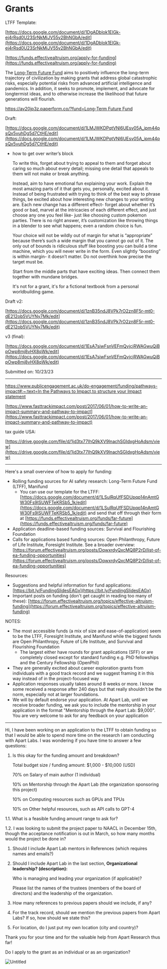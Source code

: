# Grants

LTFF Template:

[https://docs.google.com/document/d/1DgADblok1ElGk-ej4rRsd0U23SrNkMiJV55v2BhNGbA/edit](https://docs.google.com/document/d/1DgADblok1ElGk-ej4rRsd0U23SrNkMiJV55v2BhNGbA/edit)

[https://funds.effectivealtruism.org/apply-for-funding](https://funds.effectivealtruism.org/apply-for-funding)

The [Long-Term Future Fund](https://funds.effectivealtruism.org/funds/far-future) aims to positively influence the long-term trajectory of civilization by making grants that address global catastrophic risks, especially potential risks from advanced artificial intelligence and pandemics. In addition, it seeks to promote, implement, and advocate for longtermist ideas, and to otherwise increase the likelihood that future generations will flourish.

[https://av20jp3z.paperform.co/?fund=Long-Term Future Fund](https://av20jp3z.paperform.co/?fund=Long-Term%20Future%20Fund)

Draft:

[https://docs.google.com/document/d/1LMJWKDPqtVNl6UEsv05A_ipm44psQx5vuhDg5d7CtHE/edit](https://docs.google.com/document/d/1LMJWKDPqtVNl6UEsv05A_ipm44psQx5vuhDg5d7CtHE/edit)

- how to get over writer’s block
    
    To write this, forget about trying to appeal to them and forget about caring so much about every detail; missing one detail that appeals to them will not make or break anything.
    
    Instead, aim to have emotional fun explaining your work. Explain the most amazing parts of it that gets you, personally, excited about it. Instead of being frustrated with trying to think of the best way to phrase things, be excited about how interesting new changes to your writing are. Each new change has a different effect- forget about whether it’s good or bad, marvel at the intricacies of each different effect, and just choose any one you feel like- just like choosing custom pokemon parties. There is no right answer, it’s customization like throwing things in a blender to see what happens; even a random choice is fun.
    
    Your choice will not be wildly out of margin for what is “appropriate” because there’s such a wide margin that you cannot go out of it. The only out of bounds is ridiculous stuff like boosting you can build a time machine, which you will never write in the form. Even slightly “boosting” is within margin- it doesn’t matter. Do not overthink how precise the target must be.
    
    Start from the middle parts that have exciting ideas. Then connect them together with mundane bridges.
    
    It's not for a grant, it's for a fictional textbook from a personal worldbuilding  game.
    

Draft v2:

[https://docs.google.com/document/d/1znB35ndJ8VPk7rO2zn8F5r-mt0-dE212ob5VUYNy7Mk/edit](https://docs.google.com/document/d/1znB35ndJ8VPk7rO2zn8F5r-mt0-dE212ob5VUYNy7Mk/edit)

v3 (final):

[https://docs.google.com/document/d/1EsA7siwFsnVEFmQvjcjRWAGwuQiBpOwp8mj8vHX8qWk/edit](https://docs.google.com/document/d/1EsA7siwFsnVEFmQvjcjRWAGwuQiBpOwp8mj8vHX8qWk/edit)

Submitted on: 10/23/23

---

[https://www.publicengagement.ac.uk/do-engagement/funding/pathways-impact#:~:text=In the Pathways to Impact,to structure your Impact statement](https://www.publicengagement.ac.uk/do-engagement/funding/pathways-impact#:~:text=In%20the%20Pathways%20to%20Impact,to%20structure%20your%20Impact%20statement)

[https://www.fasttrackimpact.com/post/2017/06/01/how-to-write-an-impact-summary-and-pathway-to-impact](https://www.fasttrackimpact.com/post/2017/06/01/how-to-write-an-impact-summary-and-pathway-to-impact)

tax guide USA:

[https://drive.google.com/file/d/1jd3tx77IhQ9kXV9lnachSGIdxgHoAdsm/view](https://drive.google.com/file/d/1jd3tx77IhQ9kXV9lnachSGIdxgHoAdsm/view)

---

Here's a small overview of how to apply for funding:

- Rolling funding sources for AI safety research: Long-Term Future Fund (LTFF), Manifund
    - You can use our template for the LTFF: [https://docs.google.com/document/d/1LSulRqUfFSDUpqp14nAmtGW30Fs9ISUWFTeKRSb5_1k/edit](https://docs.google.com/document/d/1LSulRqUfFSDUpqp14nAmtGW30Fs9ISUWFTeKRSb5_1k/edit) and send that off through their form at [https://funds.effectivealtruism.org/funds/far-future](https://funds.effectivealtruism.org/funds/far-future)
- Application deadline-based funding sources: Survival and Flourishing Foundation
- Calls for applications based funding sources: Open Philanthropy, Future of Life Institute, Foresight Institute. See a broader overview: [https://forum.effectivealtruism.org/posts/DqwxrdyQxcMQ8P2rD/list-of-ea-funding-opportunities](https://forum.effectivealtruism.org/posts/DqwxrdyQxcMQ8P2rD/list-of-ea-funding-opportunities)

Resources:

- Suggestions and helpful information for fund applications: [https://bit.ly/FundingSlidesEAGx](https://bit.ly/FundingSlidesEAGx)
- Important posts on funding (don't get caught in reading too many of these): [https://forum.effectivealtruism.org/topics/effective-altruism-funding](https://forum.effectivealtruism.org/topics/effective-altruism-funding)

NOTES:

- The most accessible funds (a mix of size and ease-of-application) seem to be the LTFF, Foresight Institute, and Manifund while the biggest funds are Open Philanthropy, Future of Life Institute, and Survival and Flourishing Foundation
    - The largest either have rounds for grant applications (SFF) or are completely closed except for standard funding e.g. PhD fellowships and the Century Fellowship (OpenPhil)
- They are generally excited about career exploration grants from individuals with a good track record and we suggest framing it in this way instead of in the project-focused way
- Application responses usually takes around 8 weeks or more. I know some received a response after 240 days but that really shouldn't be the norm, especially not at larger foundations.
- We will by default endorse your application. At Apart Lab, until we receive broader funding, we ask you to include the mentorship in your application in the format "Mentorship through the Apart Lab: $9,000". You are very welcome to ask for any feedback on your application

---

Hi, I have been working on an application to the LTFF to obtain funding so that I would be able to spend more time on the research I am conducting with Apart Labs. I was wondering if you have time to answer a few questions:

1. Is this okay for the funding amount and breakdown?
    
    Total budget size / funding amount: $1,000 - $10,000 (USD)
    
    70% on Salary of main author (1 individual)
    
    10% on Mentorship through the Apart Lab (the organization sponsoring this project)
    
    10% on Computing resources such as GPUs and TPUs
    
    10% on Other helpful resources, such as API calls to GPT-4 
    

1.1. What is a feasible funding amount range to ask for? 

1.2. I was looking to submit the project paper to NAACL in December 15th, though the acceptance notification is out in March, so how many months would the project be done in?

1. Should I include Apart Lab mentors in References (which requires names and emails?)
2. Should I include Apart Lab in the last section, **Organizational leadership? (description):**
    
    Who is managing and leading your organization (if applicable)?
    
    Please list the names of the trustees (members of the board of directors) and the leadership of the organization.
    
3. How many references to previous papers should we include, if any?
4. For the track record, should we mention the previous papers from Apart Labs? If so, how should we state this?
5. For location, do I just put my own location (city and country)?

Thank you for your time and for the valuable help from Apart Research thus far!

Do I apply to the grant as an individual or as an organization?

![Untitled](Grants%20feb38126ec674f9999143814dcb37b7a/Untitled.png)
